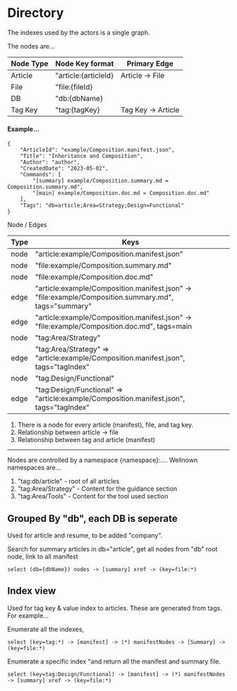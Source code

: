 # Directory

The indexes used by the actors is a single graph.

The nodes are...

| Node Type | Node Key format        | Primary Edge                       |
| --------- | ---------------------- | ---------------------------------- |
| Article   | "article:{articleId}   | Article -> File                    |
| File      | "file:{fileId}         |                                    |
| DB        | "db:{dbName}           |                                    |
| Tag Key   | "tag:{tagKey}          | Tag Key -> Article                 |


#### Example...

```
{
    "ArticleId": "example/Composition.manifest.json",
    "Title": "Inheritance and Composition",
    "Author": "author",
    "CreatedDate": "2023-05-02",
    "Commands": [
        "[summary] example/Composition.summary.md = Composition.summary.md",
        "[main] example/Composition.doc.md = Composition.doc.md"
    ],
    "Tags": "db=article;Area=Strategy;Design=Functional"
}
```

Node / Edges

| Type    | Keys                                                                                                           |
| ------- | -------------------------------------------------------------------------------------------------------------- |
| node    | "article:example/Composition.manifest.json"                                                                    |
| node    | "file:example/Composition.summary.md"                                                                          |
| node    | "file:example/Composition.doc.md"                                                                              |
| edge    | "article:example/Composition.manifest.json" -> "file:example/Composition.summary.md", tags="summary"           |
| edge    | "article:example/Composition.manifest.json" -> "file:example/Composition.doc.md", tags=main                    |
| node    | "tag:Area/Strategy"                                                                                            |
| edge    | "tag:Area/Strategy" => "article:example/Composition.manifest.json", tags="tagIndex"                            |
| node    | "tag:Design/Functional"                                                                                        |
| edge    | "tag:Design/Functional" => "article:example/Composition.manifest.json", tags="tagIndex"                        |

1. There is a node for every article (manifest), file, and tag key.
1. Relationship between article -> file
1. Relationship between tag and article (manifest)

--------------------------------------------
Nodes are controlled by a namespace {namespace}:....  Wellnown namespaces are...

1. "tag:db/article" - root of all articles
1. "tag:Area/Strategy" - Content for the guidance section
1. "tag:Area/Tools" - Content for the tool used section

## Grouped By "db", each DB is seperate
Used for article and resume, to be added "company".

Search for summary articles in db="article", get all nodes from "db" root node, link to all manifest
```
select (db={dbName}) nodes -> [summary] xref -> (key=file:*)
```

## Index view
Used for tag key & value index to articles.  These are generated from tags.  For example...

Enumerate all the indexes,
```
select (key=tag:*) -> [manifest] -> (*) manifestNodes -> [Summary] -> (key=file:*)
```

Enumerate a specific index "and return all the manifest and summary file.
```
select (key=tag:Design/Functional) -> [manifest] -> (*) manifestNodes -> [summary] xref -> (key=file:*)
```
